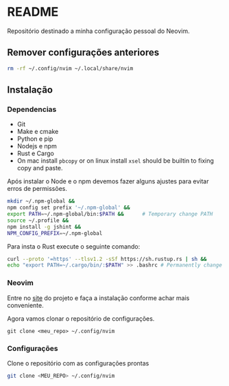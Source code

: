 # README

Repositório destinado a minha configuração pessoal do Neovim.

## Remover configurações anteriores

```sh
rm -rf ~/.config/nvim ~/.local/share/nvim
```

## Instalação 

### Dependencias 

- Git
- Make e cmake
- Python e pip
- Nodejs e npm 
- Rust e Cargo
- On mac install `pbcopy` or on linux install `xsel` should be builtin to fixing copy and paste.

Após instalar o Node e o npm devemos fazer alguns ajustes para evitar erros de permissões.

```sh
mkdir ~/.npm-global &&
npm config set prefix '~/.npm-global' &&
export PATH=~/.npm-global/bin:$PATH &&      # Temporary change PATH
source ~/.profile &&
npm install -g jshint &&
NPM_CONFIG_PREFIX=~/.npm-global
```

Para insta o Rust execute o seguinte comando:
```sh
curl --proto '=https' --tlsv1.2 -sSf https://sh.rustup.rs | sh &&
echo "export PATH=~/.cargo/bin/:$PATH" >> .bashrc # Permanently change PATH 
``` 
### Neovim 

Entre no [site](https://github.com/neovim/neovim/wiki/Installing-Neovim) do projeto e faça a instalação conforme achar mais conveniente.

Agora vamos clonar o repositório de configurações.

```Sh
git clone <meu_repo> ~/.config/nvim
```

### Configurações

Clone o repositório com as configurações prontas

```sh
git clone <MEU_REPO> ~/.config/nvim
```
